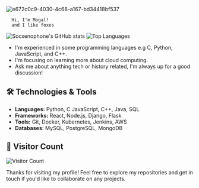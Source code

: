 ![e672c0c9-4030-4c68-a167-bd34418bf537](https://github.com/user-attachments/assets/810fe620-b120-4742-927c-5469fd58bf6f)

      Hi, I'm Mogal! 
      and I like foxes 


![Socxenophone's GitHub stats](https://github-readme-stats.vercel.app/api?username=Socxenophone&show_icons=true&theme=radical)
![Top Languages](https://github-readme-stats.vercel.app/api/top-langs/?username=Socxenophone&layout=compact&theme=radical)
- I'm experienced in some programming languages e.g C, Python, JavaScript, and C++.
-  I'm focusing on learning more about cloud computing.
  - Ask me about anything tech or history related, I'm always up for a good discussion!

## 🛠️ Technologies & Tools

- **Languages:** Python, C JavaScript, C++, Java, SQL
- **Frameworks:** React, Node.js, Django, Flask
- **Tools:** Git, Docker, Kubernetes, Jenkins, AWS
- **Databases:** MySQL, PostgreSQL, MongoDB





  

## 👀 Visitor Count

![Visitor Count](https://visitor-badge.glitch.me/badge?page_id=Socxenophone.Socxenophone)

Thanks for visiting my profile! Feel free to explore my repositories and get in touch if you'd like to collaborate on any projects.
